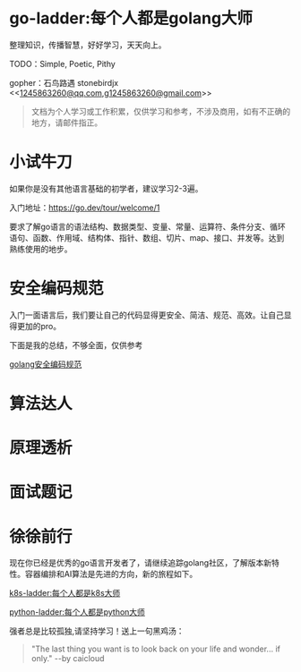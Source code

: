 # go-ladder:每个人都是golang大师

整理知识，传播智慧，好好学习，天天向上。

TODO：Simple, Poetic, Pithy

gopher：石鸟路遇  stonebirdjx <<1245863260@qq.com,g1245863260@gmail.com>>

> 文档为个人学习或工作积累，仅供学习和参考，不涉及商用，如有不正确的地方，请邮件指正。

# 小试牛刀

如果你是没有其他语言基础的初学者，建议学习2-3遍。

入门地址：https://go.dev/tour/welcome/1

要求了解go语言的语法结构、数据类型、变量、常量、运算符、条件分支、循环语句、函数、作用域、结构体、指针、数组、切片、map、接口、并发等。达到熟练使用的地步。

# 安全编码规范

入门一面语言后，我们要让自己的代码显得更安全、简洁、规范、高效。让自己显得更加的pro。

下面是我的总结，不够全面，仅供参考

[golang安全编码规范](https://github.com/stonebirdjx/go-ladder/blob/master/gosafe.md)

# 算法达人

# 原理透析

# 面试题记

# 徐徐前行

现在你已经是优秀的go语言开发者了，请继续追踪golang社区，了解版本新特性。容器编排和AI算法是先进的方向，新的旅程如下。

[k8s-ladder:每个人都是k8s大师](https://github.com/stonebirdjx/go-ladder/blob/master/gosafe.md)

[python-ladder:每个人都是python大师](https://github.com/stonebirdjx/go-ladder/blob/master/gosafe.md)

强者总是比较孤独,请坚持学习！送上一句黑鸡汤：

> "The last thing you want is to look back on your life and wonder... if only." --by caicloud

